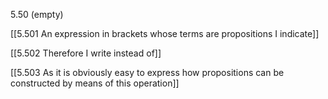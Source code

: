 5.50 (empty)

[[5.501 An expression in brackets whose terms are propositions I indicate]]

[[5.502 Therefore I write instead of]]

[[5.503 As it is obviously easy to express how propositions can be constructed by means of this operation]]
